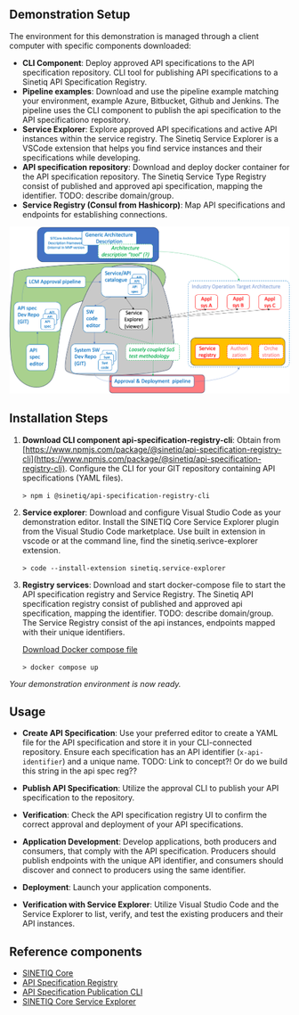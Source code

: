 ## Demonstration Setup

The environment for this demonstration is managed through a client computer with specific components downloaded:
- **CLI Component**: Deploy approved API specifications to the API specification repository. CLI tool for publishing API specifications to a Sinetiq API Specification Registry.
- **Pipeline examples**: Download and use the pipeline example matching your environment, example Azure, Bitbucket, Github and Jenkins. The pipeline uses the CLI component to publish the api specification to the API specificationo repository.
- **Service Explorer**: Explore approved API specifications and active API instances within the service registry. The Sinetiq Service Explorer is a VSCode extension that helps you find service instances and their specifications while developing.
- **API specification repository**: Download and deploy docker container for the API specification repository. The Sinetiq Service Type Registry consist of published and approved api specification, mapping the identifier. TODO: describe domain/group.
- **Service Registry (Consul from Hashicorp)**: Map API specifications and endpoints for establishing connections. 

<img src="./docs/img/SITCore-processes.png" width="600">

## Installation Steps

1. **Download CLI component api-specification-registry-cli**: Obtain from [https://www.npmjs.com/package/@sinetiq/api-specification-registry-cli](https://www.npmjs.com/package/@sinetiq/api-specification-registry-cli). Configure the CLI for your GIT repository containing API specifications (YAML files).
   
   `> npm i @sinetiq/api-specification-registry-cli`

2. **Service explorer**: Download and configure Visual Studio Code as your demonstration editor. Install the SINETIQ Core Service Explorer plugin from the Visual Studio Code marketplace.
Use built in extension in vscode or at the command line, find the sinetiq.serivce-explorer extension.

   `> code --install-extension sinetiq.service-explorer`

1. **Registry services**: Download and start docker-compose file to start the API specification registry and Service Registry. The Sinetiq API specification registry consist of published and approved api specification, mapping the identifier. TODO: describe domain/group. The Service Registry consist of the api instances, endpoints mapped with their unique identifiers.

   [Download Docker compose file](./docker-compose.yml)

   `> docker compose up` 

_Your demonstration environment is now ready._

## Usage

- **Create API Specification**: Use your preferred editor to create a YAML file for the API specification and store it in your CLI-connected repository. Ensure each specification has an API identifier (`x-api-identifier`) and a unique name. TODO: Link to concept?! Or do we build this string in the api spec reg??

- **Publish API Specification**: Utilize the approval CLI to publish your API specification to the repository.
  
- **Verification**: Check the API specification registry UI to confirm the correct approval and deployment of your API specifications.

- **Application Development**: Develop applications, both producers and consumers, that comply with the API specification. Producers should publish endpoints with the unique API identifier, and consumers should discover and connect to producers using the same identifier.

- **Deployment**: Launch your application components.

- **Verification with Service Explorer**: Utilize Visual Studio Code and the Service Explorer to list, verify, and test the existing producers and their API instances.

## Reference components

- [SINETIQ Core](#link-to-github)
- [API Specification Registry](#link-to-github)
- [API Specification Publication CLI](#link-to-github)
- [SINETIQ Core Service Explorer](#link-to-vscode-marketplace)

